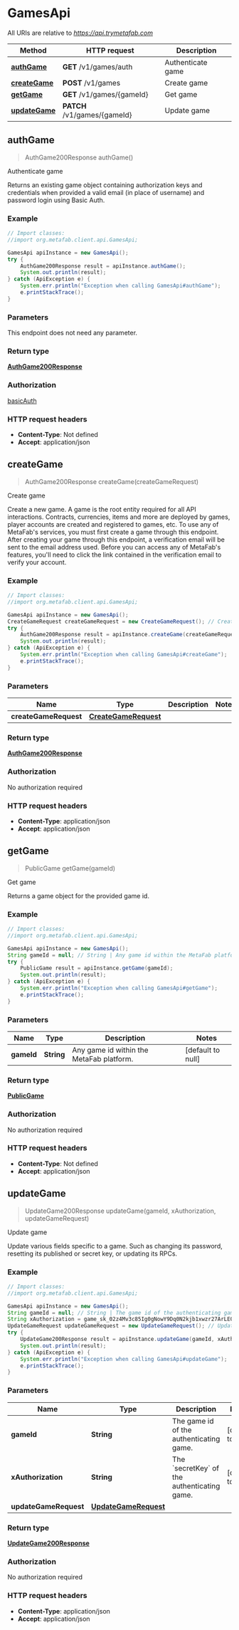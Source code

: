 # GamesApi

All URIs are relative to *https://api.trymetafab.com*

Method | HTTP request | Description
------------- | ------------- | -------------
[**authGame**](GamesApi.md#authGame) | **GET** /v1/games/auth | Authenticate game
[**createGame**](GamesApi.md#createGame) | **POST** /v1/games | Create game
[**getGame**](GamesApi.md#getGame) | **GET** /v1/games/{gameId} | Get game
[**updateGame**](GamesApi.md#updateGame) | **PATCH** /v1/games/{gameId} | Update game



## authGame

> AuthGame200Response authGame()

Authenticate game

Returns an existing game object containing authorization keys and credentials when provided a valid email (in place of username) and password login using Basic Auth.

### Example

```java
// Import classes:
//import org.metafab.client.api.GamesApi;

GamesApi apiInstance = new GamesApi();
try {
    AuthGame200Response result = apiInstance.authGame();
    System.out.println(result);
} catch (ApiException e) {
    System.err.println("Exception when calling GamesApi#authGame");
    e.printStackTrace();
}
```

### Parameters

This endpoint does not need any parameter.

### Return type

[**AuthGame200Response**](AuthGame200Response.md)

### Authorization

[basicAuth](../README.md#basicAuth)

### HTTP request headers

- **Content-Type**: Not defined
- **Accept**: application/json


## createGame

> AuthGame200Response createGame(createGameRequest)

Create game

Create a new game. A game is the root entity required for all API interactions. Contracts, currencies, items and more are deployed by games, player accounts are created and registered to games, etc.  To use any of MetaFab&#39;s services, you must first create a game through this endpoint.  After creating your game through this endpoint, a verification email will be sent to the email address used. Before you can access any of MetaFab&#39;s features, you&#39;ll need to click the link contained in the verification email to verify your account.

### Example

```java
// Import classes:
//import org.metafab.client.api.GamesApi;

GamesApi apiInstance = new GamesApi();
CreateGameRequest createGameRequest = new CreateGameRequest(); // CreateGameRequest | 
try {
    AuthGame200Response result = apiInstance.createGame(createGameRequest);
    System.out.println(result);
} catch (ApiException e) {
    System.err.println("Exception when calling GamesApi#createGame");
    e.printStackTrace();
}
```

### Parameters


Name | Type | Description  | Notes
------------- | ------------- | ------------- | -------------
 **createGameRequest** | [**CreateGameRequest**](CreateGameRequest.md)|  |

### Return type

[**AuthGame200Response**](AuthGame200Response.md)

### Authorization

No authorization required

### HTTP request headers

- **Content-Type**: application/json
- **Accept**: application/json


## getGame

> PublicGame getGame(gameId)

Get game

Returns a game object for the provided game id.

### Example

```java
// Import classes:
//import org.metafab.client.api.GamesApi;

GamesApi apiInstance = new GamesApi();
String gameId = null; // String | Any game id within the MetaFab platform.
try {
    PublicGame result = apiInstance.getGame(gameId);
    System.out.println(result);
} catch (ApiException e) {
    System.err.println("Exception when calling GamesApi#getGame");
    e.printStackTrace();
}
```

### Parameters


Name | Type | Description  | Notes
------------- | ------------- | ------------- | -------------
 **gameId** | **String**| Any game id within the MetaFab platform. | [default to null]

### Return type

[**PublicGame**](PublicGame.md)

### Authorization

No authorization required

### HTTP request headers

- **Content-Type**: Not defined
- **Accept**: application/json


## updateGame

> UpdateGame200Response updateGame(gameId, xAuthorization, updateGameRequest)

Update game

Update various fields specific to a game. Such as changing its password, resetting its published or secret key, or updating its RPCs.

### Example

```java
// Import classes:
//import org.metafab.client.api.GamesApi;

GamesApi apiInstance = new GamesApi();
String gameId = null; // String | The game id of the authenticating game.
String xAuthorization = game_sk_02z4Mv3c85Ig0gNowY9Dq0N2kjb1xwzr27ArLE0669RrRI6dLf822iPO26K1p1FP; // String | The `secretKey` of the authenticating game.
UpdateGameRequest updateGameRequest = new UpdateGameRequest(); // UpdateGameRequest | 
try {
    UpdateGame200Response result = apiInstance.updateGame(gameId, xAuthorization, updateGameRequest);
    System.out.println(result);
} catch (ApiException e) {
    System.err.println("Exception when calling GamesApi#updateGame");
    e.printStackTrace();
}
```

### Parameters


Name | Type | Description  | Notes
------------- | ------------- | ------------- | -------------
 **gameId** | **String**| The game id of the authenticating game. | [default to null]
 **xAuthorization** | **String**| The &#x60;secretKey&#x60; of the authenticating game. | [default to null]
 **updateGameRequest** | [**UpdateGameRequest**](UpdateGameRequest.md)|  |

### Return type

[**UpdateGame200Response**](UpdateGame200Response.md)

### Authorization

No authorization required

### HTTP request headers

- **Content-Type**: application/json
- **Accept**: application/json

